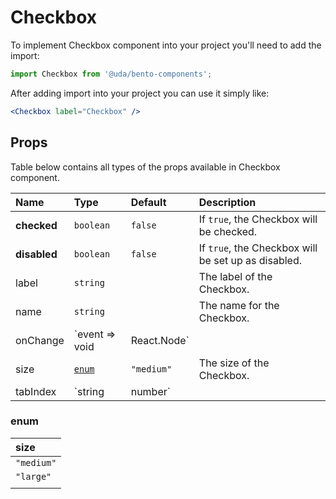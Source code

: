 # Checkbox

To implement Checkbox component into your project you'll need to add the import:

```jsx
import Checkbox from '@uda/bento-components';
```

After adding import into your project you can use it simply like:

```jsx
<Checkbox label="Checkbox" />
```

## Props

Table below contains all types of the props available in Checkbox component.

| Name         | Type                         | Default    | Description                                         |
| :----------- | :--------------------------- | :--------- | :-------------------------------------------------- |
| **checked**  | `boolean`                    | `false`    | If `true`, the Checkbox will be checked.            |
| **disabled** | `boolean`                    | `false`    | If `true`, the Checkbox will be set up as disabled. |
| label        | `string`                     |            | The label of the Checkbox.                          |
| name         | `string`                     |            | The name for the Checkbox.                          |
| onChange     | `event => void | React.Node` |            | Function for handling onChange event.               |
| size         | [`enum`](#enum)              | `"medium"` | The size of the Checkbox.                           |
| tabIndex     | `string | number`            |            | Specifies the tab order of an element               |

### enum

| size       |
| :--------- |
| `"medium"` |
| `"large"`  |
|            |
